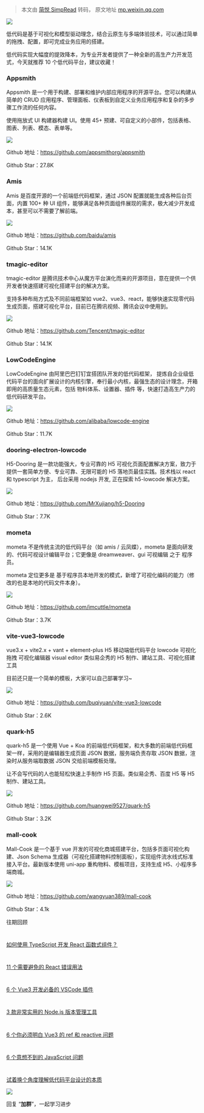 > 本文由 [简悦 SimpRead](http://ksria.com/simpread/) 转码， 原文地址 [mp.weixin.qq.com](https://mp.weixin.qq.com/s/qaw3A9kgx-7JhxoUn8vOxQ)

![](https://mmbiz.qpic.cn/mmbiz_jpg/dy9CXeZLlCVO5NAImbvLa2j3yTic6ialkrfiaGnnYYNIhJba3mIYrX9AMhk6px1MLvwLoM0ibe66riaJq62M4iaic0bCQ/640?wx_fmt=jpeg)

低代码是基于可视化和模型驱动理念，结合云原生与多端体验技术，可以通过简单的拖拽、配置，即可完成业务应用的搭建。

低代码实现大幅度的提效降本，为专业开发者提供了一种全新的高生产力开发范式，今天就推荐 10 个低代码平台，建议收藏！

### Appsmith

Appsmith 是一个用于构建、部署和维护内部应用程序的开源平台。您可以构建从简单的 CRUD 应用程序、管理面板、仪表板到自定义业务应用程序和复杂的多步骤工作流的任何内容。

使用拖放式 UI 构建器构建 UI。使用 45+ 预建、可自定义的小部件，包括表格、图表、列表、模态、表单等。

![](https://mmbiz.qpic.cn/sz_mmbiz_png/WqeajEMWSayuWDrzcU60n66HzE1kDfIVx73sKAibv6QpUUPW29gu5fHfkYV0UTfWnGkzdsicZjxZzVlocNFSE9jg/640?wx_fmt=png)

Github 地址：https://github.com/appsmithorg/appsmith

Github Star：27.8K

### Amis

Amis 是百度开源的一个前端低代码框架，通过 JSON 配置就能生成各种后台页面，内置 100+ 种 UI 组件，能够满足各种页面组件展现的需求，极大减少开发成本，甚至可以不需要了解前端。

![](https://mmbiz.qpic.cn/sz_mmbiz_png/WqeajEMWSayuWDrzcU60n66HzE1kDfIVQhgeiaM3Dxvs7KjxS7plAWPApzeibMcDQGBujezSvhBBXIzNQAPRthvA/640?wx_fmt=png)

Github 地址：https://github.com/baidu/amis

Github Star：14.1K

### tmagic-editor

tmagic-editor 是腾讯技术中心从魔方平台演化而来的开源项目，意在提供一个供开发者快速搭建可视化搭建平台的解决方案。

支持多种布局方式及不同前端框架如 vue2、vue3、react，能够快速实现零代码生成页面，搭建可视化平台，目前已在腾讯视频、腾讯会议中使用到。

![](https://mmbiz.qpic.cn/sz_mmbiz_png/WqeajEMWSayuWDrzcU60n66HzE1kDfIVDib0LnnFiczdIWtgaeA1bgMEkVwuqScpibTsicm37OXuwKBpkEdkcI61gQ/640?wx_fmt=png)

Github 地址：https://github.com/Tencent/tmagic-editor

Github Star：14.1K

### LowCodeEngine

LowCodeEngine 由阿里巴巴钉钉宜搭团队开发的低代码框架， 提炼自企业级低代码平台的面向扩展设计的内核引擎，奉行最小内核，最强生态的设计理念，开箱即用的高质量生态元素，包括 物料体系、设置器、插件 等，快速打造高生产力的低代码研发平台。

![](https://mmbiz.qpic.cn/sz_mmbiz_png/WqeajEMWSayuWDrzcU60n66HzE1kDfIVslAvjVe4oV3zHS1y2s5xrxp6OOH2YJ7aHibY5l9INqZVBibyHl2kOhkA/640?wx_fmt=png)

Github 地址：https://github.com/alibaba/lowcode-engine

Github Star：11.7K

### dooring-electron-lowcode

H5-Dooring 是一款功能强大，专业可靠的 H5 可视化页面配置解决方案，致力于提供一套简单方便、专业可靠、无限可能的 H5 落地页最佳实践。技术栈以 react 和 typescript 为主， 后台采用 nodejs 开发, 正在探索 h5-lowcode 解决方案。

![](https://mmbiz.qpic.cn/sz_mmbiz_png/WqeajEMWSayuWDrzcU60n66HzE1kDfIV5ItTmWjC4GicWNicmuAbSor0AKEeVFibmPo6aYtXXp2wuOxgmAEgGRLQw/640?wx_fmt=png)

Github 地址：https://github.com/MrXujiang/h5-Dooring

Github Star：7.7K

### mometa

mometa 不是传统主流的低代码平台（如 amis / 云凤蝶），mometa 是面向研发的、代码可视设计编辑平台；它更像是 dreamweaver、gui 可视编辑 之于 程序员。

mometa 定位更多是 基于程序员本地开发的模式，新增了可视化编码的能力（修改的也是本地的代码文件本身）。

![](https://mmbiz.qpic.cn/sz_mmbiz_png/WqeajEMWSayuWDrzcU60n66HzE1kDfIVzOIsOXMofNngLaGfY4dsrwyIZhwFxIff1jz2LPQoVLO8lcVuzlJx8w/640?wx_fmt=png)

Github 地址：https://github.com/imcuttle/mometa

Github Star：3.7K

### vite-vue3-lowcode

vue3.x + vite2.x + vant + element-plus H5 移动端低代码平台 lowcode 可视化拖拽 可视化编辑器 visual editor 类似易企秀的 H5 制作、建站工具、可视化搭建工具

目前还只是一个简单的模板，大家可以自己部署学习~

![](https://mmbiz.qpic.cn/sz_mmbiz_png/WqeajEMWSayuWDrzcU60n66HzE1kDfIVImuxKQibfnAFWiae0ia5pW9Px7SxY9gz5dHyFyBrqmpicSHOLO8y4v70zQ/640?wx_fmt=png)

Github 地址：https://github.com/buqiyuan/vite-vue3-lowcode

Github Star：2.6K

### quark-h5

quark-h5 是一个使用 Vue + Koa 的前端低代码框架，和大多数的前端低代码框架一样，采用的是编辑器生成页面 JSON 数据，服务端负责存取 JSON 数据，渲染时从服务端取数据 JSON 交给前端模板处理。

让不会写代码的人也能轻松快速上手制作 H5 页面。类似易企秀、百度 H5 等 H5 制作、建站工具。

![](https://mmbiz.qpic.cn/sz_mmbiz_png/WqeajEMWSayuWDrzcU60n66HzE1kDfIVjtGE9LEDGv6C9WrZqKdFt9ic1saLeYbIm1UkzPQj2Q3qiaJLWbEMjYWQ/640?wx_fmt=png)

Github 地址：https://github.com/huangwei9527/quark-h5

Github Star：3.2K

### mall-cook

Mall-Cook 是一个基于 vue 开发的可视化商城搭建平台，包括多页面可视化构建、Json Schema 生成器（可视化搭建物料控制面板），实现组件流水线式标准接入平台。最新版本使用 uni-app 重构物料、模板项目，支持生成 H5、小程序多端商城。

![](https://mmbiz.qpic.cn/sz_mmbiz_png/WqeajEMWSayuWDrzcU60n66HzE1kDfIVia3tpc58y6B0kyFfbYlWXHX9PCLuU1F41CKYWUMbYKp7CiaAfiaQuWvFA/640?wx_fmt=png)

Github 地址：https://github.com/wangyuan389/mall-cook

Github Star：4.1k

  

往期回顾

  

#

[如何使用 TypeScript 开发 React 函数式组件？](http://mp.weixin.qq.com/s?__biz=MjM5MDc4MzgxNA==&mid=2458468369&idx=1&sn=710836a0f836c1591b4953ecf09bb9bb&chksm=b1c2603886b5e92ec64f82419d9fd8142060ee99fd48b8c3a8905ee6840f31e33d423c34c60b&scene=21#wechat_redirect)

#

[11 个需要避免的 React 错误用法](http://mp.weixin.qq.com/s?__biz=MjM5MDc4MzgxNA==&mid=2458468180&idx=1&sn=63da1eb9e4d8ba00510bf344eb408e49&chksm=b1c21f7d86b5966b160bf65b193b62c46bc47bf0b3965ff909a34d19d3dc9f16c86598792501&scene=21#wechat_redirect)

#

[6 个 Vue3 开发必备的 VSCode 插件](http://mp.weixin.qq.com/s?__biz=MjM5MDc4MzgxNA==&mid=2458467984&idx=1&sn=f9f71530f15124fe44cd22eff3170981&chksm=b1c21eb986b597af806837a37b87b1e8bc06b26b16af578deddd8bb503a768f78f5a7acdb909&scene=21#wechat_redirect)

#

[3 款非常实用的 Node.js 版本管理工具](http://mp.weixin.qq.com/s?__biz=MjM5MDc4MzgxNA==&mid=2458467880&idx=1&sn=ca7e12574d88a6b36ccfd47d9ddc7a4f&chksm=b1c21e0186b5971758792950721938b4a4efbc3024b0b01965c25a4ea73ec838767783ade6ea&scene=21#wechat_redirect)

#

[6 个你必须明白 Vue3 的 ref 和 reactive 问题](http://mp.weixin.qq.com/s?__biz=MjM5MDc4MzgxNA==&mid=2458467756&idx=1&sn=902e85685a50ba7cdc75e410e10b9718&chksm=b1c21d8586b5949326c8836132b20dc4294af449473b6db4592cbfd00788345534a07d77fa6d&scene=21#wechat_redirect)

#

[6 个意想不到的 JavaScript 问题](http://mp.weixin.qq.com/s?__biz=MjM5MDc4MzgxNA==&mid=2458467612&idx=1&sn=44ea5238a6500f44a47ea316c634bcf6&chksm=b1c21d3586b594237333a306f00353fba450514076e54ac32df7485ae358d0cefb25a6c1f329&scene=21#wechat_redirect)

#

[试着换个角度理解低代码平台设计的本质](http://mp.weixin.qq.com/s?__biz=MjM5MDc4MzgxNA==&mid=2458467471&idx=2&sn=7990678e19544372ff43b5a84f491337&chksm=b1c21ca686b595b07b097c764f9304887282d737b4dd0a2634c47b25c8f223c785a6c8714382&scene=21#wechat_redirect)

![](https://mmbiz.qpic.cn/mmbiz_gif/dy9CXeZLlCXukR16d8fyyeJ4icloLCW0cvbCvibfaBxbY22lN51mYaLeKictjOeobKmxCVfb3AwIZ3t6eKicIicTtow/640?wx_fmt=gif)

回复 “**加群**”，一起学习进步